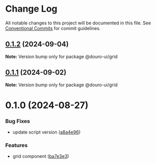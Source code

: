 # Change Log

All notable changes to this project will be documented in this file.
See [Conventional Commits](https://conventionalcommits.org) for commit guidelines.

## [0.1.2](https://github.com/Douro-ui/design-system/compare/@douro-ui/grid@0.1.1...@douro-ui/grid@0.1.2) (2024-09-04)

**Note:** Version bump only for package @douro-ui/grid

## [0.1.1](https://github.com/Douro-ui/design-system/compare/@douro-ui/grid@0.1.0...@douro-ui/grid@0.1.1) (2024-09-02)

**Note:** Version bump only for package @douro-ui/grid

# 0.1.0 (2024-08-27)

### Bug Fixes

- update script version ([a8a4e96](https://github.com/Douro-ui/design-system/commit/a8a4e966259a17da926ab5706878a7cf11e8af67))

### Features

- grid component ([ba7e3e3](https://github.com/Douro-ui/design-system/commit/ba7e3e3cc8e8ca884aab5721bff9bc12bf8871c9))
